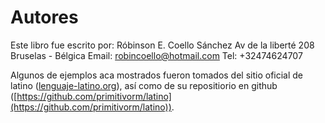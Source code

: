 # Autores

Este libro fue escrito por:
Róbinson E. Coello Sánchez
Av de la liberté 208
Bruselas - Bélgica
Email: robincoello@hotmail.com
Tel: +32474624707


Algunos de ejemplos aca mostrados fueron tomados del sitio oficial de latino ([lenguaje-latino.org](http://lenguaje-latino.org/)), así como de su repositiorio en github ([https://github.com/primitivorm/latino](https://github.com/primitivorm/latino)).
